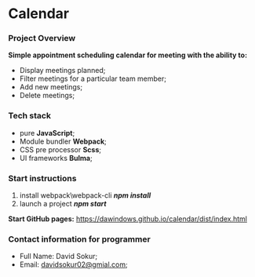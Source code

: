 # Calendar

### Project Overview

**Simple appointment scheduling calendar for meeting with the ability to:**

* Display meetings planned;
* Filter meetings for a particular team member;
* Add new meetings;
* Delete meetings;

### Tech stack

 * pure **JavaScript**;
 * Module bundler **Webpack**;
 * CSS pre processor **Scss**;
 * UI frameworks **Bulma**;

### Start instructions

1. install webpack\webpack-cli ***npm install***
2. launch a project ***npm start***

 **Start GitHub pages:** https://dawindows.github.io/calendar/dist/index.html

### Contact information for programmer

* Full Name: David Sokur;
* Email: davidsokur02@gmial.com;
